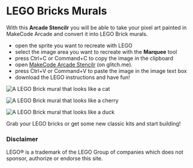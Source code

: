 # LEGO Bricks Murals

With this **Arcade Stencilr** you will be able to take your pixel art painted in MakeCode Arcade and convert it into LEGO Brick murals.

* open the sprite you want to recreate with LEGO
* select the image area you want to recreate with the **Marquee** tool
* press Ctrl+C or Command+C to copy the image in the clipboard
* open [MakeCode Arcade Stencilr](https://arcade-stencils.glitch.me/) (on glitch.me).
* press Ctrl+V or Command+V to paste the image in the image text box
* download the LEGO instructions and have fun!

![A LEGO Brick mural that looks like a cat](/static/arts-and-crafts/cat-top.jpg)

![A LEGO Brick mural that looks like a cherry](/static/arts-and-crafts/cherry-side.jpg)

![A LEGO Brick mural that looks like a duck](/static/arts-and-crafts/duck-top.jpg)

Grab your LEGO bricks or get some new classic kits and start building!

### Disclaimer

LEGO® is a trademark of the LEGO Group of companies which does not sponsor, authorize or endorse this site.

